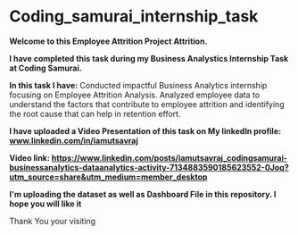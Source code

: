 # Coding_samurai_internship_task
**Welcome to this Employee Attrition Project Attrition.**

**I have completed this task during my Business Analystics Internship Task at Coding Samurai.**

**In this task I have:** Conducted impactful Business Analytics internship focusing on Employee Attrition Analysis. Analyzed employee data to understand the factors that contribute to employee attrition and identifying the root cause that can help in retention effort.

**I have uploaded a Video Presentation of this task on My linkedIn profile: www.linkedin.com/in/iamutsavraj**

**Video link: https://www.linkedin.com/posts/iamutsavraj_codingsamurai-businessanalytics-dataanalytics-activity-7134883590185623552-0Joq?utm_source=share&utm_medium=member_desktop**

**I'm uploading the dataset as well as Dashboard File in this repository. I hope you will like it**

Thank You your visiting
